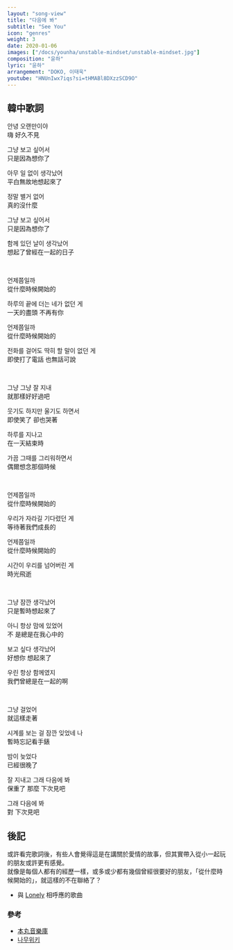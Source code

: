 ```yaml
---
layout: "song-view"
title: "다음에 봐"
subtitle: "See You"
icon: "genres"
weight: 3
date: 2020-01-06
images: ["/docs/younha/unstable-mindset/unstable-mindset.jpg"]
composition: "윤하"
lyric: "윤하"
arrangement: "DOKO, 이태욱"
youtube: "HNUnIwx7iqs?si=tHMABl8DXzzSCD9O"
---
```


## 韓中歌詞

안녕 오랜만이야  
嗨 好久不見  

그냥 보고 싶어서  
只是因為想你了  

아무 일 없이 생각났어  
平白無故地想起來了  

정말 별거 없어  
真的沒什麼  

그냥 보고 싶어서  
只是因為想你了  

함께 있던 날이 생각났어  
想起了曾經在一起的日子  

<br>

언제쯤일까  
從什麼時候開始的  

하루의 끝에 더는 네가 없던 게  
一天的盡頭 不再有你  

언제쯤일까  
從什麼時候開始的  

전화를 걸어도 딱히 할 말이 없던 게  
即使打了電話 也無話可說  

<br>

그냥 그냥 잘 지내  
就那樣好好過吧  

웃기도 하지만 울기도 하면서  
即使笑了 卻也哭著  

하루를 지나고  
在一天結束時  

가끔 그때를 그리워하면서  
偶爾想念那個時候  

<br>

언제쯤일까  
從什麼時候開始的  

우리가 자라길 기다렸던 게  
等待著我們成長的  

언제쯤일까  
從什麼時候開始的  

시간이 우리를 넘어버린 게  
時光飛逝  

<br>

그냥 잠깐 생각났어  
只是暫時想起來了  

아니 항상 맘에 있었어  
不 是總是在我心中的  

보고 싶다 생각났어  
好想你 想起來了  

우린 항상 함께였지  
我們曾總是在一起的啊  

<br>

그냥 걸었어  
就這樣走著  

시계를 보는 걸 잠깐 잊었네 나  
暫時忘記看手錶  

밤이 늦었다  
已經很晚了  

잘 지내고 그래 다음에 봐  
保重了 那麼 下次見吧  

그래 다음에 봐  
對 下次見吧  

## 後記

或許看完歌詞後，有些人會覺得這是在講關於愛情的故事，但其實帶入從小一起玩的朋友或許更有感覺。  
就像是每個人都有的經歷一樣，或多或少都有幾個曾經很要好的朋友，「從什麼時候開始的」，就這樣的不在聯絡了？  

- 與 [Lonely](/docs/m4-stable-mindset/2-lonely/) 相呼應的歌曲

### 參考

- [本丸音樂庫](https://as4572633.pixnet.net/blog/post/469154738)
- [나무위키](https://namu.wiki/w/UNSTABLE%20MINDSET#s-3.3)

